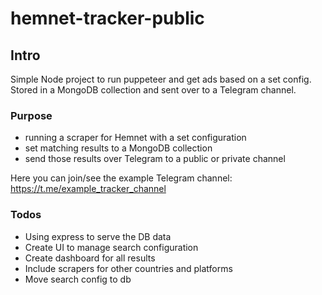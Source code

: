 # hemnet-tracker-public

## Intro

Simple Node project to run puppeteer and get ads based on a set config. 
Stored in a MongoDB collection and sent over to a Telegram channel.

### Purpose
- running a scraper for Hemnet with a set configuration
- set matching results to a MongoDB collection
- send those results over Telegram to a public or private channel

Here you can join/see the example Telegram channel: https://t.me/example_tracker_channel

### Todos
- Using express to serve the DB data
- Create UI to manage search configuration
- Create dashboard for all results
- Include scrapers for other countries and platforms
- Move search config to db

